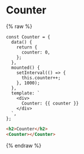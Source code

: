 # Counter

{% raw %}

```javasript
const Counter = {
  data() {
    return {
      counter: 0,
    };
  },
  mounted() {
    setInterval(() => {
      this.counter++;
    }, 1000);
  },
  template: `
    <div>
      Counter: {{ counter }}
    </div>
  `,
};
```

```html
<h2>Counter</h2>
<Counter></Counter>
```

{% endraw %}

